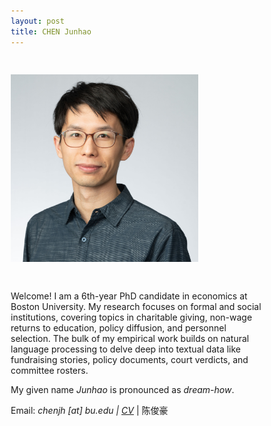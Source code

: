 ```yaml
---
layout: post
title: CHEN Junhao
---
```

<!--
Welcome! I am a 6th-year PhD candidate in economics at Boston University. 
I work mainly on topics in political economy, education, and development. I have expertise in textual analysis and data curation. I am seeking a job to do research in 2023-24.
<p>My given name <i>Junhao</i> is pronounced as <i>dream-how</i>. </p>
<p>Email: <i> chenjh [at] bu.edu | CV </i>  </p>

<img src="/assets/photo/headshot23.jpg" alt="drawing" width="300"/>
-->

<html>
<head>
<meta name="viewport" content="width=device-width, initial-scale=1">
<style>
* {
  box-sizing: border-box;
}

.column {
  float: left;
  padding: 10px;
  height: 300px; /* Should be removed. Only for demonstration */
}

.left {
  width: 33%;
}

.right {
  width: 67%;
}

/* Clear floats after the columns */
.row:after {
  content: "";
  display: table;
  clear: both;
}
</style>
</head>
<body>

<div class="row">
  <div class="column left" style="background-color:transparent;">
    <h2></h2> <!--column 1 title -->
    <p><img src="/assets/photo/headshot23.jpg" alt="drawing" width="300"/></p>
  </div>
  <div class="column right" style="background-color:transparent;">
    <h2></h2> <!--column title -->
    <p>Welcome! I am a 6th-year PhD candidate in economics at Boston University. My research focuses on formal and social institutions, covering topics in charitable giving, non-wage returns to education, policy diffusion, and personnel selection. The bulk of my empirical work builds on natural language processing to delve deep into textual data like fundraising stories, policy documents, court verdicts, and committee rosters. </p>
    
<p>My given name <i>Junhao</i> is pronounced as <i>dream-how</i>. </p>
<p>Email: <i> chenjh [at] bu.edu | <a href="https://www.dropbox.com/scl/fi/86e1nq9t40rzj4xux3o3f/cv_JunhaoChen09252023.pdf?rlkey=qjui8q4qsylhl93jdp9bgkp0j&dl=0">CV</a> </i> | 陈俊豪 </p>
  </div>
</div>

</body>
</html>

